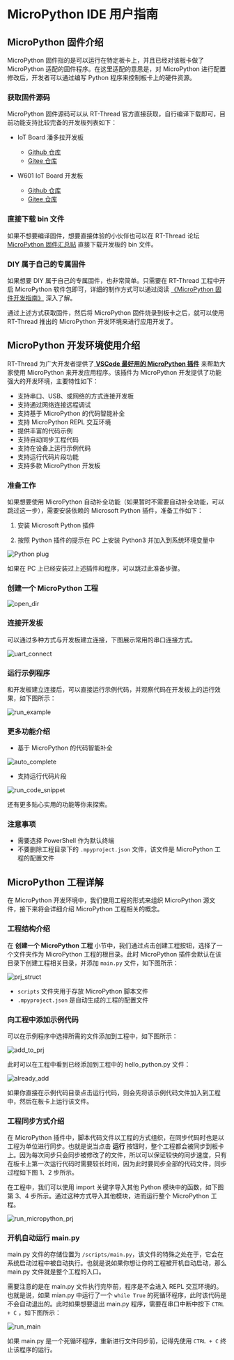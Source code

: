 # MicroPython IDE 用户指南

## MicroPython 固件介绍

MicroPython 固件指的是可以运行在特定板卡上，并且已经对该板卡做了 MicroPython 适配的固件程序。在这里适配的意思是，对 MicroPython 进行配置修改后，开发者可以通过编写 Python 程序来控制板卡上的硬件资源。

### 获取固件源码 

MicroPython 固件源码可以从 RT-Thread 官方直接获取，自行编译下载即可，目前功能支持比较完备的开发板列表如下：

- IoT Board 潘多拉开发板
    - [Github 仓库](https://github.com/RT-Thread/IoT_Board/tree/master/examples/31_micropython)
    - [Gitee 仓库](https://gitee.com/Armink/IoT_Board/tree/master/examples/31_micropython) 

- W601 IoT Board 开发板
    - [Github 仓库](https://github.com/RT-Thread/W601_IoT_Board/tree/master/examples/15_component_micropython)
    - [Gitee 仓库](https://gitee.com/Armink/W601_IoT_Board/tree/master/examples/15_component_micropython) 

### 直接下载 bin 文件

如果不想要编译固件，想要直接体验的小伙伴也可以在 RT-Thread 论坛 [MicroPython 固件汇总贴](https://www.rt-thread.org/qa/forum.php?mod=viewthread&tid=12305&page=1&extra=#pid52954) 直接下载开发板的 bin 文件。

### DIY 属于自己的专属固件

如果想要 DIY 属于自己的专属固件，也非常简单。只需要在 RT-Thread 工程中开启 MicroPython 软件包即可，详细的制作方式可以通过阅读 [《MicroPython 固件开发指南》](https://github.com/RT-Thread-packages/micropython/blob/master/docs/MicroPythonPlug-in/MicroPython_Firmware_Development_Guide.md) 深入了解。

通过上述方式获取固件，然后将 MicroPython 固件烧录到板卡之后，就可以使用 RT-Thread 推出的 MicroPython 开发环境来进行应用开发了。 

## MicroPython 开发环境使用介绍

RT-Thread 为广大开发者提供了[ **VSCode 最好用的 MicroPython 插件**](https://marketplace.visualstudio.com/items?itemName=RT-Thread.rt-thread-micropython) 来帮助大家使用 MicroPython 来开发应用程序。该插件为 MicroPython 开发提供了功能强大的开发环境，主要特性如下：

- 支持串口、USB、或网络的方式连接开发板
- 支持通过网络连接远程调试
- 支持基于 MicroPython 的代码智能补全
- 支持 MicroPython REPL 交互环境
- 提供丰富的代码示例
- 支持自动同步工程代码
- 支持在设备上运行示例代码
- 支持运行代码片段功能
- 支持多款 MicroPython 开发板

### 准备工作

如果想要使用 MicroPython 自动补全功能（如果暂时不需要自动补全功能，可以跳过这一步），需要安装依赖的 Microsoft Python 插件，准备工作如下：

1. 安装 Microsoft Python 插件

2. 按照 Python 插件的提示在 PC 上安装 Python3 并加入到系统环境变量中

![Python plug](assets/install_python_plug.png)

如果在 PC 上已经安装过上述插件和程序，可以跳过此准备步骤。

### 创建一个 MicroPython 工程

![open_dir](assets/open_dir.gif)

### 连接开发板

可以通过多种方式与开发板建立连接，下图展示常用的串口连接方式。

![uart_connect](assets/uart_connect.gif)

### 运行示例程序

和开发板建立连接后，可以直接运行示例代码，并观察代码在开发板上的运行效果，如下图所示：

![run_example](assets/run_example.gif)

### 更多功能介绍

- 基于 MicroPython 的代码智能补全

![auto_complete](assets/auto_complete.gif)

- 支持运行代码片段

![run_code_snippet](assets/run_code_snippet.gif)

还有更多贴心实用的功能等你来探索。

### 注意事项

- 需要选择 PowerShell 作为默认终端
- 不要删除工程目录下的 `.mpyproject.json` 文件，该文件是 MicroPython 工程的配置文件

## MicroPython 工程详解

在 MicroPython 开发环境中，我们使用工程的形式来组织 MicroPython 源文件，接下来将会详细介绍 MicroPython 工程相关的概念。

### 工程结构介绍

在 **创建一个 MicroPython 工程** 小节中，我们通过点击创建工程按钮，选择了一个文件夹作为 MicroPython 工程的根目录。此时 MicroPython 插件会默认在该目录下创建工程相关目录，并添加 `main.py` 文件，如下图所示：

![prj_struct](assets/1564458498973.png)

- `scripts` 文件夹用于存放 MicroPython 脚本文件
- `.mpyproject.json` 是自动生成的工程的配置文件

### 向工程中添加示例代码

可以在示例程序中选择所需的文件添加到工程中，如下图所示：

![add_to_prj](assets/1564459093450.png)

此时可以在工程中看到已经添加到工程中的 hello_python.py 文件：

![already_add](assets/1564459162459.png)

如果你直接在示例代码目录点击运行代码，则会先将该示例代码文件加入到工程中，然后在板卡上运行该文件。

### 工程同步方式介绍

在 MicroPython 插件中，脚本代码文件以工程的方式组织，在同步代码时也是以工程为单位进行同步。也就是说当点击 **运行** 按钮时，整个工程都会被同步到板卡上。因为每次同步只会同步被修改了的文件，所以可以保证较快的同步速度，只有在板卡上第一次运行代码时需要较长时间，因为此时要同步全部的代码文件，同步过程如下图 1、2 步所示。

在工程中，我们可以使用 import 关键字导入其他 Python 模块中的函数，如下图第 3、4 步所示。通过这种方式导入其他模块，进而运行整个 MicroPython 工程。

![run_micropython_prj](assets/1564469643183.png)

### 开机自动运行 main.py
main.py 文件的存储位置为 `/scripts/main.py`，该文件的特殊之处在于，它会在系统启动过程中被自动执行。也就是说如果你想让你的工程被开机自动启动，那么 main.py 文件就是整个工程的入口。

需要注意的是在 main.py 文件执行完毕前，程序是不会进入 REPL 交互环境的。也就是说，如果 mian.py 中运行了一个 `while True` 的死循环程序，此时该代码是不会自动退出的。此时如果想要退出 main.py 程序，需要在串口中断中按下 `CTRL + C` ，如下图所示：

![run_main](assets/1564471861527.png)

如果 main.py 是一个死循环程序，重新进行文件同步前，记得先使用 `CTRL + C` 终止该程序的运行。